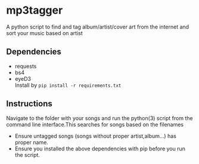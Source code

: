 # mp3tagger
A python script to find and tag album/artist/cover art from the internet and sort your music based on artist  

## Dependencies
- requests  
- bs4  
- eyeD3  
  Install by `pip install -r requirements.txt`

## Instructions
Navigate to the folder with your songs and run the python(3) script from the command line interface.This searches for songs based on the filenames  
   * Ensure untagged songs (songs without proper artist,album...) has proper name.  
   * Ensure you installed the above dependencies with pip before you run the script.  